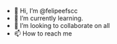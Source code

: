 - 👋 Hi, I’m @felipeefscc
- 🌱 I’m currently learning.
- 💞️ I’m looking to collaborate on all
- 📫 How to reach me 

<!---
felipeefscc/felipeefscc is a ✨ special ✨ repository because its `README.md` (this file) appears on your GitHub profile.
You can click the Preview link to take a look at your changes.
--->
